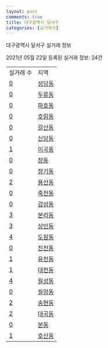 ```yaml
---
layout: post
comments: true
title: 대구광역시 달서구
categories: [실거래가]
---
```


대구광역시 달서구 실거래 정보

2021년 05월 22일 등록된 실거래 정보: 24건


<table>
  <tr>
    <td>실거래 수</td>
    <td>지역</td>
  </tr>

  
  <tr>
    <td><a href="2729010100.html">0</a></td>
    <td><a href="2729010100.html">성당동</a></td>
  </tr>
    

  <tr>
    <td><a href="2729010200.html">0</a></td>
    <td><a href="2729010200.html">두류동</a></td>
  </tr>
    

  <tr>
    <td><a href="2729010400.html">0</a></td>
    <td><a href="2729010400.html">파호동</a></td>
  </tr>
    

  <tr>
    <td><a href="2729010500.html">0</a></td>
    <td><a href="2729010500.html">호림동</a></td>
  </tr>
    

  <tr>
    <td><a href="2729010600.html">0</a></td>
    <td><a href="2729010600.html">갈산동</a></td>
  </tr>
    

  <tr>
    <td><a href="2729010700.html">0</a></td>
    <td><a href="2729010700.html">신당동</a></td>
  </tr>
    

  <tr>
    <td><a href="2729010800.html">1</a></td>
    <td><a href="2729010800.html">이곡동</a></td>
  </tr>
    

  <tr>
    <td><a href="2729010900.html">0</a></td>
    <td><a href="2729010900.html">장동</a></td>
  </tr>
    

  <tr>
    <td><a href="2729011000.html">0</a></td>
    <td><a href="2729011000.html">장기동</a></td>
  </tr>
    

  <tr>
    <td><a href="2729011100.html">2</a></td>
    <td><a href="2729011100.html">용산동</a></td>
  </tr>
    

  <tr>
    <td><a href="2729011200.html">0</a></td>
    <td><a href="2729011200.html">죽전동</a></td>
  </tr>
    

  <tr>
    <td><a href="2729011300.html">0</a></td>
    <td><a href="2729011300.html">감삼동</a></td>
  </tr>
    

  <tr>
    <td><a href="2729011400.html">3</a></td>
    <td><a href="2729011400.html">본리동</a></td>
  </tr>
    

  <tr>
    <td><a href="2729011500.html">3</a></td>
    <td><a href="2729011500.html">상인동</a></td>
  </tr>
    

  <tr>
    <td><a href="2729011600.html">4</a></td>
    <td><a href="2729011600.html">도원동</a></td>
  </tr>
    

  <tr>
    <td><a href="2729011700.html">0</a></td>
    <td><a href="2729011700.html">진천동</a></td>
  </tr>
    

  <tr>
    <td><a href="2729011800.html">1</a></td>
    <td><a href="2729011800.html">유천동</a></td>
  </tr>
    

  <tr>
    <td><a href="2729011900.html">1</a></td>
    <td><a href="2729011900.html">대천동</a></td>
  </tr>
    

  <tr>
    <td><a href="2729012000.html">4</a></td>
    <td><a href="2729012000.html">월성동</a></td>
  </tr>
    

  <tr>
    <td><a href="2729012100.html">0</a></td>
    <td><a href="2729012100.html">월암동</a></td>
  </tr>
    

  <tr>
    <td><a href="2729012200.html">2</a></td>
    <td><a href="2729012200.html">송현동</a></td>
  </tr>
    

  <tr>
    <td><a href="2729012300.html">2</a></td>
    <td><a href="2729012300.html">대곡동</a></td>
  </tr>
    

  <tr>
    <td><a href="2729012400.html">0</a></td>
    <td><a href="2729012400.html">본동</a></td>
  </tr>
    

  <tr>
    <td><a href="2729012500.html">1</a></td>
    <td><a href="2729012500.html">호산동</a></td>
  </tr>
    


</table>
    